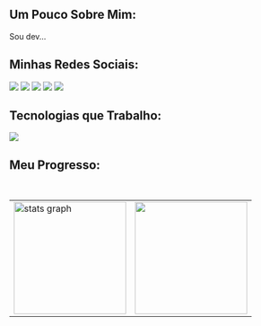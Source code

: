 ## Um Pouco Sobre Mim:
Sou dev...
## Minhas Redes Sociais:

<div gap:"5px">
   <a href="https://www.instagram.com/ismael.henriqu?igsh=MXNqd3VoMDhiOWVhaA=="><img src="https://skillicons.dev/icons?i=instagram" /></a>
   <a href="https://twitter.com/Ismael_hen_dev"><img src="https://skillicons.dev/icons?i=twitter" /></a>
   <a href="https://discord.com/users/1213443214514851844"><img src="https://skillicons.dev/icons?i=discord" /></a>
   <a href="#"><img src="https://skillicons.dev/icons?i=linkedin" /></a>
   <a href="mailto:ismael.henrique.dev@gmail.com"><img src="https://skillicons.dev/icons?i=gmail" /></a>
</div>

## Tecnologias que Trabalho:

<p align="start">
  <a href="https://skillicons.dev">
    <img src="https://skillicons.dev/icons?i=html,css,tailwind,javascript,ts,react,linux,figma" />
  </a>
</p>

## Meu Progresso:

<br>
  
<table width:"100%">
  <tr>
    <td>
      <img src="https://github-readme-stats.vercel.app/api?username=ismael-henrique-dev&hide_title=false&hide_rank=false&bg_color=ffffff00&show_icons=true&card_width=620&include_all_commits=true&count_private=true&disable_animations=false&theme=react&locale=pt-br&hide_border=true" height="200" alt="stats graph"  />
    </td>
    <td>
      <img src="https://github-readme-stats.vercel.app/api/top-langs/?username=ismael-henrique-dev&bg_color=ffffff00&hide_border=true&locale=pt-br&card_width=380&theme=react&no-frame=true&langs_count=4" height="200" />
    </td>
  </tr>
</table>

<br>

  ##
 

